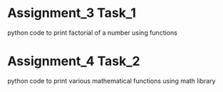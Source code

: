 # Assignment_3 Task_1
python code to print factorial of a number using functions

# Assignment_4 Task_2
python code to print various mathematical functions using math library
